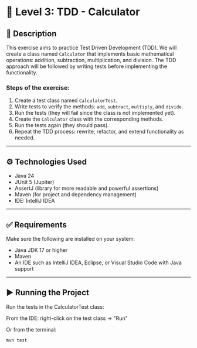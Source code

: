 # 🧪 Level 3: TDD - Calculator

## 📌 Description

This exercise aims to practice Test Driven Development (TDD). We will create a class named `Calculator` that implements basic mathematical operations: addition, subtraction, multiplication, and division. The TDD approach will be followed by writing tests before implementing the functionality.

### Steps of the exercise:

1. Create a test class named `CalculatorTest`.
2. Write tests to verify the methods: `add`, `subtract`, `multiply`, and `divide`.
3. Run the tests (they will fail since the class is not implemented yet).
4. Create the `Calculator` class with the corresponding methods.
5. Run the tests again (they should pass).
6. Repeat the TDD process: rewrite, refactor, and extend functionality as needed.

---

## ⚙️ Technologies Used

- Java 24
- JUnit 5 (Jupiter)
- AssertJ (library for more readable and powerful assertions)
- Maven (for project and dependency management)
- IDE: IntelliJ IDEA

---

## ✅ Requirements

Make sure the following are installed on your system:

- Java JDK 17 or higher
- Maven
- An IDE such as IntelliJ IDEA, Eclipse, or Visual Studio Code with Java support

---

## ▶️ Running the Project

Run the tests in the CalculatorTest class:

From the IDE: right-click on the test class → "Run"

Or from the terminal:

    mvn test
